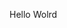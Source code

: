 Hello Wolrd


























































































































































































































































































































































































































































































































































































































































































































































































































































































































































































































































































































































































































































































































































































































































































































































































































































































































































































































































































































































































































































































































































